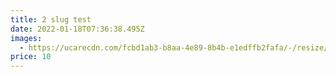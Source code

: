 ```yaml
---
title: 2 slug test
date: 2022-01-18T07:36:38.495Z
images:
  - https://ucarecdn.com/fcbd1ab3-b8aa-4e89-8b4b-e1edffb2fafa/-/resize/200x/
price: 10
---
```

